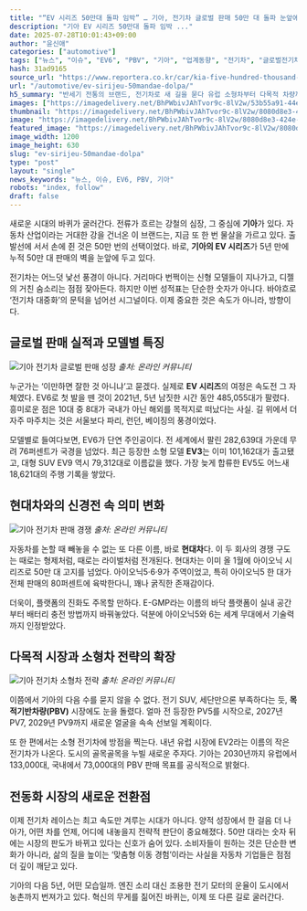 ```yaml
---
title: "“EV 시리즈 50만대 돌파 임박” … 기아, 전기차 글로벌 판매 50만 대 돌파 눈앞에"
description: "기아 EV 시리즈 50만대 돌파 임박 ..."
date: 2025-07-28T10:01:43+09:00
author: "윤신애"
categories: ["automotive"]
tags: ["뉴스", "이슈", "EV6", "PBV", "기아", "업계동향", "전기차", "글로벌전기차지각변동", "중장년전동화투자전략"]
hash: 31ad9165
source_url: "https://www.reportera.co.kr/car/kia-five-hundred-thousand-units-global-ev-sales/"
url: "/automotive/ev-sirijeu-50mandae-dolpa/"
h5_summary: "반세기 전통의 브랜드, 전기차로 새 길을 묻다 유럽 소형차부터 다목적 차량까지 확장 가속"
images: ["https://imagedelivery.net/BhPWbivJAhTvor9c-8lV2w/53b55a91-44ed-4960-879e-c9c33b380200/public", "https://imagedelivery.net/BhPWbivJAhTvor9c-8lV2w/5c76a59c-1239-456d-ca7f-095ae4b33700/public", "https://imagedelivery.net/BhPWbivJAhTvor9c-8lV2w/2a76c8da-d9e9-4719-d26c-47f0269c4a00/public", "https://imagedelivery.net/BhPWbivJAhTvor9c-8lV2w/8080d8e3-424e-4658-b651-fe9fe53e9500/public"]
thumbnail: "https://imagedelivery.net/BhPWbivJAhTvor9c-8lV2w/8080d8e3-424e-4658-b651-fe9fe53e9500/public"
image: "https://imagedelivery.net/BhPWbivJAhTvor9c-8lV2w/8080d8e3-424e-4658-b651-fe9fe53e9500/public"
featured_image: "https://imagedelivery.net/BhPWbivJAhTvor9c-8lV2w/8080d8e3-424e-4658-b651-fe9fe53e9500/public"
image_width: 1200
image_height: 630
slug: "ev-sirijeu-50mandae-dolpa"
type: "post"
layout: "single"
news_keywords: "뉴스, 이슈, EV6, PBV, 기아"
robots: "index, follow"
draft: false
---
```


새로운 시대의 바퀴가 굴러간다. 전류가 흐르는 강철의 심장, 그 중심에 **기아**가 있다. 자동차 산업이라는 거대한 강을 건너온 이 브랜드는, 지금 또 한 번 물살을 가르고 있다. 출발선에 서서 손에 쥔 것은 50만 번의 선택이었다. 바로, **기아의 EV 시리즈**가 5년 만에 누적 50만 대 판매의 벽을 눈앞에 두고 있다.

전기차는 어느덧 낯선 풍경이 아니다. 거리마다 번쩍이는 신형 모델들이 지나가고, 디젤의 거친 숨소리는 점점 잦아든다. 하지만 이번 성적표는 단순한 숫자가 아니다. 바야흐로 ‘전기차 대중화’의 문턱을 넘어선 시그널이다. 이제 중요한 것은 속도가 아니라, 방향이다.

## 글로벌 판매 실적과 모델별 특징

![기아 전기차 글로벌 판매 성장](https://imagedelivery.net/BhPWbivJAhTvor9c-8lV2w/5c76a59c-1239-456d-ca7f-095ae4b33700/public)
*출처: 온라인 커뮤니티*


누군가는 ‘이만하면 잘한 것 아니냐’고 묻겠다. 실제로 **EV 시리즈**의 여정은 속도전 그 자체였다. EV6로 첫 발을 뗀 것이 2021년, 5년 남짓한 시간 동안 485,055대가 팔렸다. 흥미로운 점은 10대 중 8대가 국내가 아닌 해외를 목적지로 떠났다는 사실. 길 위에서 더 자주 마주치는 것은 서울보다 파리, 런던, 베이징의 풍경이었다.

모델별로 들여다보면, EV6가 단연 주인공이다. 전 세계에서 팔린 282,639대 가운데 무려 76퍼센트가 국경을 넘었다. 최근 등장한 소형 모델 **EV3**는 이미 101,162대가 출고됐고, 대형 SUV EV9 역시 79,312대로 이름값을 했다. 가장 늦게 합류한 EV5도 어느새 18,621대의 주행 기록을 쌓았다.

## 현대차와의 신경전 속 의미 변화

![기아 전기차 판매 경쟁](https://imagedelivery.net/BhPWbivJAhTvor9c-8lV2w/53b55a91-44ed-4960-879e-c9c33b380200/public)
*출처: 온라인 커뮤니티*


자동차를 논할 때 빼놓을 수 없는 또 다른 이름, 바로 **현대차**다. 이 두 회사의 경쟁 구도는 때로는 형제처럼, 때로는 라이벌처럼 전개된다. 현대차는 이미 올 1월에 아이오닉 시리즈로 50만 대 고지를 넘었다. 아이오닉5·6·9가 주역이었고, 특히 아이오닉5 한 대가 전체 판매의 80퍼센트에 육박한다니, 꽤나 굵직한 존재감이다.

더욱이, 플랫폼의 진화도 주목할 만하다. E-GMP라는 이름의 바닥 플랫폼이 실내 공간부터 배터리 충전 방법까지 바꿔놓았다. 덕분에 아이오닉5와 6는 세계 무대에서 기술력까지 인정받았다.

## 다목적 시장과 소형차 전략의 확장

![기아 전기차 소형차 전략](https://imagedelivery.net/BhPWbivJAhTvor9c-8lV2w/2a76c8da-d9e9-4719-d26c-47f0269c4a00/public)
*출처: 온라인 커뮤니티*


이쯤에서 기아의 다음 수를 묻지 않을 수 없다. 전기 SUV, 세단만으론 부족하다는 듯, **목적기반차량(PBV)** 시장에도 눈을 돌렸다. 얼마 전 등장한 PV5를 시작으로, 2027년 PV7, 2029년 PV9까지 새로운 얼굴을 속속 선보일 계획이다.

또 한 편에서는 소형 전기차에 방점을 찍는다. 내년 유럽 시장에 EV2라는 이름의 작은 전기차가 나온다. 도시의 골목골목을 누빌 새로운 주자다. 기아는 2030년까지 유럽에서 133,000대, 국내에서 73,000대의 PBV 판매 목표를 공식적으로 밝혔다.

## 전동화 시장의 새로운 전환점

이제 전기차 레이스는 최고 속도만 겨루는 시대가 아니다. 양적 성장에서 한 걸음 더 나아가, 어떤 차를 언제, 어디에 내놓을지 전략적 판단이 중요해졌다. 50만 대라는 숫자 뒤에는 시장의 판도가 바뀌고 있다는 신호가 숨어 있다. 소비자들이 원하는 것은 단순한 변화가 아니라, 삶의 질을 높이는 ‘맞춤형 이동 경험’이라는 사실을 자동차 기업들은 점점 더 깊이 깨닫고 있다.

기아의 다음 5년, 어떤 모습일까. 엔진 소리 대신 조용한 전기 모터의 운율이 도시에서 농촌까지 번져가고 있다. 혁신의 무게를 짊어진 바퀴는, 이제 또 다른 길로 굴러간다.
